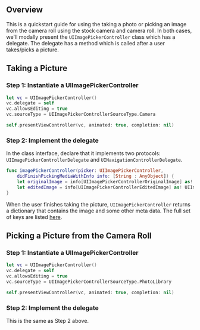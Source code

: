 ## Overview

This is a quickstart guide for using the taking a photo or picking an image from the camera roll using the stock camera and camera roll. In both cases, we'll modally present the `UIImagePickerController` class which has a delegate. The delegate has a method which is called after a user takes/picks a picture.

## Taking a Picture

### Step 1: Instantiate a UIImagePickerController

```swift
let vc = UIImagePickerController()
vc.delegate = self
vc.allowsEditing = true
vc.sourceType = UIImagePickerControllerSourceType.Camera

self.presentViewController(vc, animated: true, completion: nil)
```

### Step 2: Implement the delegate

In the class interface, declare that it implements two protocols: `UIImagePickerControllerDelegate` and `UINavigationControllerDelegate`.

```swift
func imagePickerController(picker: UIImagePickerController,
    didFinishPickingMediaWithInfo info: [String : AnyObject]) {
    let originalImage = info[UIImagePickerControllerOriginalImage] as! UIImage
    let editedImage = info[UIImagePickerControllerEditedImage] as! UIImage
}
```

When the user finishes taking the picture, `UIImagePickerController` returns a dictionary that contains the image and some other meta data. The full set of keys are listed [here](https://developer.apple.com/library/prerelease/ios/documentation/UIKit/Reference/UIImagePickerControllerDelegate_Protocol/index.html#//apple_ref/doc/constant_group/Editing_Information_Keys).

## Picking a Picture from the Camera Roll

### Step 1: Instantiate a UIImagePickerController

```swift
let vc = UIImagePickerController()
vc.delegate = self
vc.allowsEditing = true
vc.sourceType = UIImagePickerControllerSourceType.PhotoLibrary

self.presentViewController(vc, animated: true, completion: nil)
```

### Step 2: Implement the delegate

This is the same as Step 2 above.
